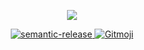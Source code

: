 <p align="center">
  <a href="https://github.com/bird-studio/eslitn-config">
    <img src="https://github.com/bird-studio/eslitn-config/blob/main/media/logo.png"/>
  </a>
</p>

<p align="center">
  <a href="https://semantic-release.gitbook.io/semantic-release/">
    <img alt="semantic-release" src="https://img.shields.io/badge/%20%20%F0%9F%93%A6%F0%9F%9A%80-semantic--release-e10079.svg">
  </a>
  <a href="https://gitmoji.dev">
    <img src="https://img.shields.io/badge/gitmoji-%20😜%20😍-FFDD67.svg?style=flat-square" alt="Gitmoji">
  </a>
</p>
